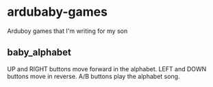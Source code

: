 # ardubaby-games
Arduboy games that I'm writing for my son

## baby_alphabet
UP and RIGHT buttons move forward in the alphabet. LEFT and DOWN buttons move in reverse. A/B buttons play the alphabet song. 
